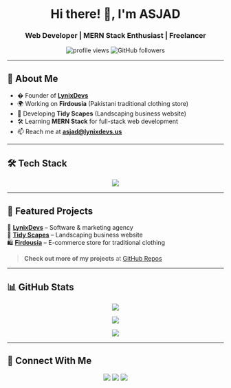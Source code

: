 <h1 align="center">Hi there! 👋, I'm ASJAD</h1>
<h3 align="center">Web Developer | MERN Stack Enthusiast | Freelancer</h3>

<p align="center">
  <img src="https://komarev.com/ghpvc/?username=a4axjd&color=blue" alt="profile views" />
  <img src="https://img.shields.io/github/followers/a4axjd?label=Followers&style=social" alt="GitHub followers" />
</p>

---

## 🌱 About Me  
- � Founder of **[LynixDevs](https://lynixdevs.us)**
- 🌍 Working on **Firdousia** (Pakistani traditional clothing store)
- 🌿 Developing **Tidy Scapes** (Landscaping business website)
- 🛠️ Learning **MERN Stack** for full-stack web development  
- 📫 Reach me at **asjad@lynixdevs.us**  

---

## 🛠 Tech Stack  

<p align="center">
  <img src="https://skillicons.dev/icons?i=html,css,js,ts,react,nodejs,express,mongodb,firebase,vite,bootstrap,git,github,vscode,figma" />
</p>

---

## 📌 Featured Projects  

🚀 **[LynixDevs](https://lynixdevs.us)** – Software & marketing agency  
🌿 **[Tidy Scapes](https://tidyscapesllc.com)** – Landscaping business website  
🛍 **[Firdousia](https://firdousia.com)** – E-commerce store for traditional clothing  

> **Check out more of my projects** at [GitHub Repos](https://github.com/a4axjd?tab=repositories)  

---

## 📊 GitHub Stats  

<p align="center">
  <img src="https://github-readme-stats.vercel.app/api?username=a4axjd&show_icons=true&theme=tokyonight" />
</p>

<p align="center">
  <img src="https://github-readme-streak-stats.herokuapp.com/?user=YourUsername&theme=tokyonight" />
</p>

<p align="center">
  <img src="https://github-readme-stats.vercel.app/api/top-langs/?username=a4axjd&layout=compact&theme=tokyonight" />
</p>


---

## 📢 Connect With Me  

<p align="center">
  <a href="https://linkedin.com/in/YourUsername"><img src="https://img.shields.io/badge/LinkedIn-0077B5?style=for-the-badge&logo=linkedin&logoColor=white" /></a>
  <a href="https://twitter.com/YourUsername"><img src="https://img.shields.io/badge/Twitter-1DA1F2?style=for-the-badge&logo=twitter&logoColor=white" /></a>
  <a href="mailto:asjad@lynixdevs.us"><img src="https://img.shields.io/badge/Email-D14836?style=for-the-badge&logo=gmail&logoColor=white" /></a>
</p>
